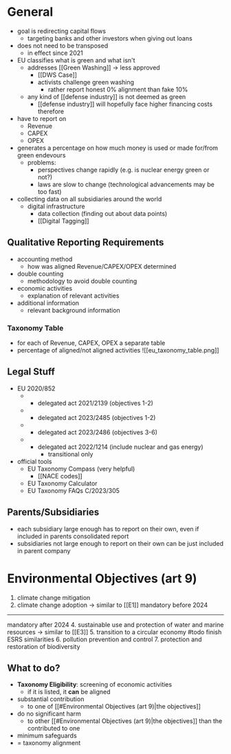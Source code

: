 # General
- goal is redirecting capital flows 
	- targeting banks and other investors when giving out loans
- does not need to be transposed
	- in effect since 2021
- EU classifies what is green and what isn't
	- addresses [[Green Washing]] -> less approved
		- [[DWS Case]]
		- activists challenge green washing
			- rather report honest 0% alignment than fake 10%
	- any kind of [[defense industry]] is not deemed as green
		- [[defense industry]] will hopefully face higher financing costs therefore 
- have to report on
	- Revenue
	- CAPEX
	- OPEX
- generates a percentage on how much money is used or made for/from green endevours
	- problems: 
		- perspectives change rapidly (e.g. is nuclear energy green or not?)
		- laws are slow to change (technological advancements may be too fast)
- collecting data on all subsidiaries around the world
	- digital infrastructure
		- data collection (finding out about data points)
		- [[Digital Tagging]]

## Qualitative Reporting Requirements
- accounting method
	- how was aligned Revenue/CAPEX/OPEX determined
- double counting
	- methodology to avoid double counting
- economic activities
	- explanation of relevant activities
- additional information
	- relevant background information

### Taxonomy Table
- for each of Revenue, CAPEX, OPEX a separate table
- percentage of aligned/not aligned activities
![[eu_taxonomy_table.png]]

## Legal Stuff
- EU 2020/852
	- + delegated act 2021/2139 (objectives 1-2)
	- + delegated act 2023/2485 (objectives 1-2)
	- + delegated act 2023/2486 (objectives 3-6)
	- + delegated act 2022/1214 (include nuclear and gas energy)
		- transitional only
- official tools
	- EU Taxonomy Compass (very helpful)
		- [[NACE codes]]
	- EU Taxonomy Calculator
	- EU Taxonomy FAQs C/2023/305

## Parents/Subsidiaries
- each subsidiary large enough has to report on their own, even if included in parents consolidated report
- subsidiaries not large enough to report on their own can be just included in parent company

# Environmental Objectives (art 9)
1. climate change mitigation
2. climate change adoption -> similar to [[E1]]
mandatory before 2024
---
mandatory after 2024
4. sustainable use and protection of water and marine resources -> similar to [[E3]]
5. transition to a circular economy #todo finish ESRS similarities
6. pollution prevention and control
7. protection and restoration of biodiversity

## What to do?
- **Taxonomy Eligibility**: screening of economic activities
	- if it is listed, it **can** be aligned
- substantial contribution
	- to one of [[#Environmental Objectives (art 9)|the objectives]]
- do no significant harm
	- to other [[#Environmental Objectives (art 9)|the objectives]] than the contributed to one
- minimum safeguards
- = taxonomy alignment